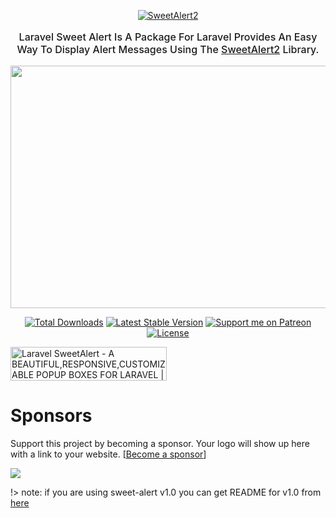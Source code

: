 <p align="center">
  <a href="https://realrashid.github.io/sweet-alert/"
  onClick="ga('send', 'event', 'Button', 'Click', 'Logo');">
    <img src="imgs/logo/logo.png" alt="SweetAlert2">
  </a>
</p>
<p align="center" style="text-transform: capitalize;font-size: 16px;font-weight: 500;">
Laravel Sweet Alert is a package for Laravel provides an easy way to display alert messages using the <a href="https://sweetalert2.github.io/">SweetAlert2</a> library.
</p>
<p align="center">
    <img src="imgs/sweetalert.gif" width="562" height="388">
</p>

<p align="center">
<a href="https://packagist.org/packages/realrashid/sweet-alert" target="_blank"
onClick="ga('send', 'event', 'Click Event', 'Click', 'Total Downloads');"><img src="https://poser.pugx.org/realrashid/sweet-alert/d/total.svg" alt="Total Downloads"></a>
<a href="https://packagist.org/packages/realrashid/sweet-alert" target="_blank"
onClick="ga('send', 'event', 'Click Event', 'Click', 'Latest Stable Version');"><img src="https://poser.pugx.org/realrashid/sweet-alert/v/stable.svg" alt="Latest Stable Version"></a>
<a href="https://www.patreon.com/realrashid" target="_blank"
onClick="ga('send', 'event', 'Click Event', 'Click', 'Support me on Patreon');"><img alt="Support me on Patreon" src="http://ionicabizau.github.io/badges/patreon.svg"></a>
<a href="https://packagist.org/packages/realrashid/sweet-alert" target="_blank"
onClick="ga('send', 'event', 'Click Event', 'Click', 'License');"><img src="https://poser.pugx.org/realrashid/sweet-alert/license.svg" alt="License"></a>
</p>

<a href="https://www.producthunt.com/posts/laravel-sweetalert?utm_source=badge-featured&utm_medium=badge&utm_souce=badge-laravel&#0045;sweetalert" target="_blank"><img src="https://api.producthunt.com/widgets/embed-image/v1/featured.svg?post_id=178953&theme=light" alt="Laravel&#0032;SweetAlert - A&#0032;BEAUTIFUL&#0044;RESPONSIVE&#0044;CUSTOMIZABLE&#0032;POPUP&#0032;BOXES&#0032;FOR&#0032;LARAVEL | Product Hunt" style="width: 250px; height: 54px;" width="250" height="54" /></a>

# Sponsors

Support this project by becoming a sponsor. Your logo will show up here with a link to your website.
[[Become a sponsor](https://opencollective.com/sweet-alert#sponsor)]

<a href="https://www.git-zen.com/?utm_source=https://realrashid.github.io/sweet-alert&utm_medium=sweetalert-docs&utm_campaign=sweet-alert" target="_blank" onClick="ga('send', 'event', 'Click Event', 'Click', 'GitZen Logo');"><img src="https://www.git-zen.com/images/logo-small-trans.png"></a>

!> note: if you are using sweet-alert v1.0 you can get README for v1.0 from [here](https://github.com/realrashid/sweet-alert/blob/1.0/readme.md)
